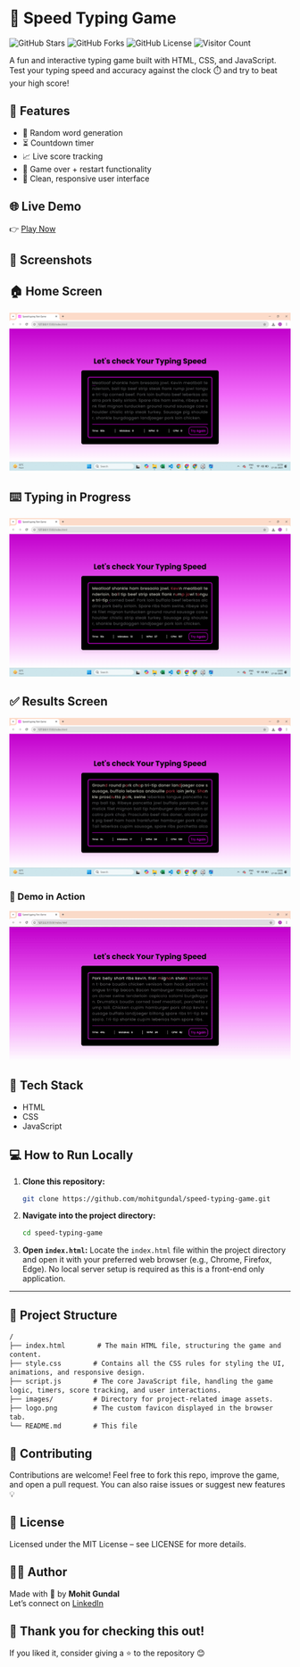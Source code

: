 # 💨 Speed Typing Game

![GitHub Stars](https://img.shields.io/github/stars/mohitgundal/speed-typing-game?style=social)
![GitHub Forks](https://img.shields.io/github/forks/mohitgundal/speed-typing-game?style=social)
![GitHub License](https://img.shields.io/github/license/mohitgundal/speed-typing-game)
![Visitor Count](https://komarev.com/ghpvc/?username=mohitgundal&label=Repo+Views&color=blue)

A fun and interactive typing game built with HTML, CSS, and JavaScript. Test your typing speed and accuracy against the clock ⏱️ and try to beat your high score!

## 🚀 Features

- 🧠 Random word generation
- ⏳ Countdown timer
- 📈 Live score tracking
- 🔄 Game over + restart functionality
- 📱 Clean, responsive user interface

## 🌐 Live Demo
👉 [Play Now](https://mohitgundal.github.io/Speed-Typing-Game/)

## 📸 Screenshots
## 🏠 Home Screen
![Home Screen](./Screenshot1.png)
## ⌨️ Typing in Progress
![Typing in Progress](./Screenshot2.png)
## ✅ Results Screen
![Results Screen](./Screenshot3.png)

### 🎥 Demo in Action
![Speed Typing Demo](./images/demo.gif)

## 🧰 Tech Stack

- HTML
- CSS
- JavaScript

## 💻 How to Run Locally

1. **Clone this repository:**
   ```bash
   git clone https://github.com/mohitgundal/speed-typing-game.git
   ```

2. **Navigate into the project directory:**
   ```bash
   cd speed-typing-game
   ```

3.  **Open `index.html`:**
    Locate the `index.html` file within the project directory and open it with your preferred web browser (e.g., Chrome, Firefox, Edge).
    No local server setup is required as this is a front-end only application.
   ---


## 📁 Project Structure
```plaintext
/
├── index.html        # The main HTML file, structuring the game and content.
├── style.css        # Contains all the CSS rules for styling the UI, animations, and responsive design.
├── script.js        # The core JavaScript file, handling the game logic, timers, score tracking, and user interactions.
├── images/          # Directory for project-related image assets.
├── logo.png         # The custom favicon displayed in the browser tab.
└── README.md        # This file
```


## 🤝 Contributing
Contributions are welcome!
Feel free to fork this repo, improve the game, and open a pull request.
You can also raise issues or suggest new features 💡


## 📜 License
Licensed under the MIT License – see LICENSE for more details.


## 🙋‍♂️ Author
Made with 💙 by **Mohit Gundal**  
Let’s connect on [LinkedIn](https://www.linkedin.com/in/mohitgundal)


## 🙏 Thank you for checking this out!
If you liked it, consider giving a ⭐ to the repository 😊

```

